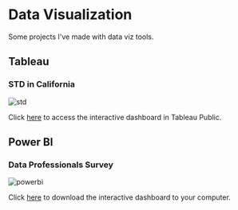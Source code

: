 # Data Visualization

Some projects I've made with data viz tools.


## Tableau

### STD in California

![std](https://user-images.githubusercontent.com/99193152/228335818-3691fc73-e13d-461b-81a4-2f8745b183ff.png)

Click [here](https://public.tableau.com/app/profile/federico.dignani/viz/STDCalifornia/Dashboard1?publish=yes) to access the interactive dashboard in Tableau Public.

## Power BI
### Data Professionals Survey

![powerbi](https://user-images.githubusercontent.com/99193152/206087251-52e2ad7d-336b-4ee5-8000-ec3b7a431af3.png)

Click [here](datasurvey.pbix) to download the interactive dashboard to your computer.
